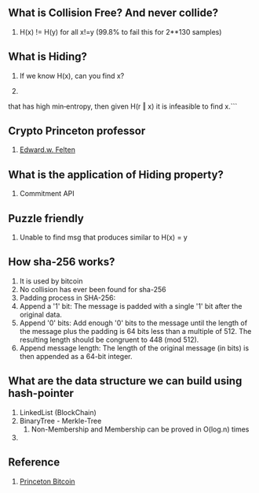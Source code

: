 ## What is Collision Free? And never collide?
1. H(x) != H(y) for all x!=y (99.8% to fail this for 2**130 samples)


## What is Hiding?
1. If we know H(x), can you find x?
1. ```Hiding.A hash function H is hiding if: when a secret value r is chosen from a probability distribution
that has high min‐entropy, then given H(r ‖ x) it is infeasible to find x.```

## Crypto Princeton professor
1. [Edward.w. Felten](https://www.cs.princeton.edu/~felten/index.html)

## What is the application of Hiding property?
1. Commitment API

## Puzzle friendly
1. Unable to find msg that produces similar to H(x) = y

## How sha-256 works?
1. It is used by bitcoin
2. No collision has ever been found for sha-256
3. Padding process in SHA-256:
  1. Append a '1' bit: The message is padded with a single '1' bit after the original data.
  2. Append '0' bits: Add enough '0' bits to the message until the length of the message plus the padding is 64 bits less than a multiple of 512. The resulting length should be congruent to 448 (mod 512).
  3. Append message length: The length of the original message (in bits) is then appended as a 64-bit integer.

## What are the data structure we can build using hash-pointer
1. LinkedList (BlockChain)
2. BinaryTree - Merkle-Tree
   1. Non-Membership and Membership can be proved in O(log.n) times
2.  

## Reference
1. [Princeton Bitcoin](https://d28rh4a8wq0iu5.cloudfront.net/bitcointech/readings/princeton_bitcoin_book.pdf)
